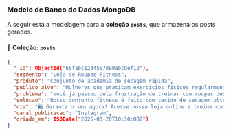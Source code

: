 ### **Modelo de Banco de Dados MongoDB**

A seguir está a modelagem para a **coleção `posts`**, que armazena os posts gerados.

#### **📂 Coleção: `posts`**

```json
{
  "_id": ObjectId("65fabc1234567890abcdef12"),
  "segmento": "Loja de Roupas Fitness",
  "produto": "Conjunto de academia de secagem rápida",
  "publico_alvo": "Mulheres que praticam exercícios físicos regularmente",
  "problema": "Você já passou pela frustração de treinar com roupas desconfortáveis e que não absorvem o suor?",
  "solucao": "Nosso conjunto fitness é feito com tecido de secagem ultra rápida e ajuste perfeito ao corpo, garantindo liberdade de movimento e máximo conforto!",
  "cta": "🛍️ Garanta o seu agora! Acesse nossa loja online e treine com mais estilo e performance.",
  "canal_publicacao": "Instagram",
  "criado_em": ISODate("2025-03-20T10:30:00Z")
}
```